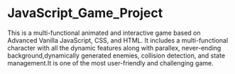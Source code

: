 # JavaScript_Game_Project
This is a multi-functional animated and interactive game based on Advanced Vanilla JavaScript, CSS, and HTML. It includes a multi-functional character with all the dynamic features along with parallex, never-ending background,dynamically generated enemies, collision detection, and state management.It is one of the most user-friendly and challenging game.
